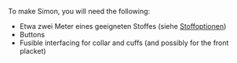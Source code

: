 To make Simon, you will need the following:

 - Etwa zwei Meter eines geeigneten Stoffes (siehe [Stoffoptionen](/docs/patterns/simon/fabric/))
 - Buttons
 - Fusible interfacing for collar and cuffs (and possibly for the front placket)

